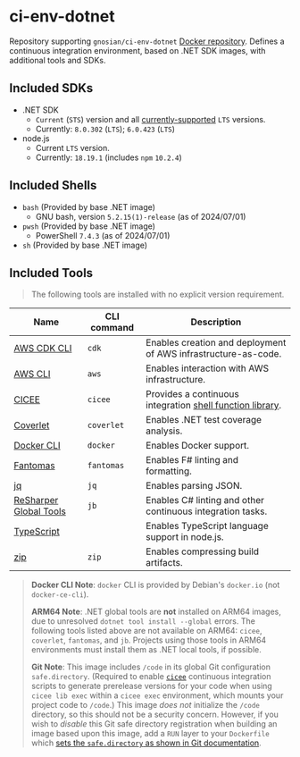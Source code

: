 # ci-env-dotnet

Repository supporting `gnosian/ci-env-dotnet` [Docker repository][repository]. Defines a continuous integration environment, based on .NET SDK images, with additional tools and SDKs.

## Included SDKs

* .NET SDK
  * `Current` (`STS`) version and all [currently-supported][dotnet-support-policy] `LTS` versions.
  * Currently: `8.0.302` (`LTS`); `6.0.423` (`LTS`)
* node.js
  * Current `LTS` version.
  * Currently: `18.19.1` (includes `npm` `10.2.4`)

## Included Shells

* `bash` (Provided by base .NET image)
  * GNU bash, version `5.2.15(1)-release` (as of 2024/07/01)
* `pwsh` (Provided by base .NET image)
  * PowerShell `7.4.3` (as of 2024/07/01)
* `sh` (Provided by base .NET image)

## Included Tools

> The following tools are installed with no explicit version requirement.

| Name                                      | CLI command | Description                                                            |
| ----------------------------------------- | ----------- | ---------------------------------------------------------------------- |
| [AWS CDK CLI][cdk]                        | `cdk`       | Enables creation and deployment of AWS infrastructure-as-code.         |
| [AWS CLI][aws-cli]                        | `aws`       | Enables interaction with AWS infrastructure.                           |
| [CICEE][cicee]                            | `cicee`     | Provides a continuous integration [shell function library][cicee-lib]. |
| [Coverlet][coverlet]                      | `coverlet`  | Enables .NET test coverage analysis.                                   |
| [Docker CLI][docker]                      | `docker`    | Enables Docker support.                                                |
| [Fantomas][fantomas]                      | `fantomas`  | Enables F# linting and formatting.                                     |
| [jq][]                                    | `jq`        | Enables parsing JSON.                                                  |
| [ReSharper Global Tools][resharper-tools] | `jb`        | Enables C# linting and other continuous integration tasks.             |
| [TypeScript][typescript]                  |             | Enables TypeScript language support in node.js.                        |
| [zip][]                                   | `zip`       | Enables compressing build artifacts.                                   |

> **Docker CLI Note**: `docker` CLI is provided by Debian's `docker.io` (not `docker-ce-cli`).
>
> **ARM64 Note**: .NET global tools are **not** installed on ARM64 images, due to unresolved `dotnet tool install --global` errors. The following tools listed above are not available on ARM64: `cicee`, `coverlet`, `fantomas`, and `jb`. Projects using those tools in ARM64 environments must install them as .NET local tools, if possible.
>
> **Git Note**: This image includes `/code` in its global Git configuration `safe.directory`. (Required to enable [`cicee`][cicee] continuous integration scripts to generate prerelease versions for your code when using `cicee lib exec` within a `cicee exec` environment, which mounts your project code to `/code`.) This image _does not_ initialize the `/code` directory, so this should not be a security concern. However, if you wish to _disable_ this Git safe directory registration when building an image based upon this image, add a `RUN` layer to your `Dockerfile` which [sets the `safe.directory` as shown in Git documentation][git-safe-directory].

[aws-cli]: https://docs.aws.amazon.com/cli/latest/userguide/cli-chap-welcome.html
[cdk]: https://docs.aws.amazon.com/cdk/latest/guide/getting_started.html
[cicee]: https://github.com/JeremiahSanders/cicee
[cicee-lib]: https://github.com/JeremiahSanders/cicee/blob/dev/docs/use/ci-library.md
[coverlet]: https://github.com/coverlet-coverage/coverlet/blob/master/Documentation/GlobalTool.md
[docker]: https://docs.docker.com/engine/reference/commandline/cli/
[dotnet-support-policy]: https://dotnet.microsoft.com/platform/support/policy/dotnet-core
[fantomas]: https://github.com/fsprojects/fantomas/blob/master/docs/Documentation.md#using-the-command-line-tool
[git-safe-directory]: https://git-scm.com/docs/git-config#Documentation/git-config.txt-safedirectory
[jq]: https://stedolan.github.io/jq/
[repository]: https://hub.docker.com/r/gnosian/ci-env-dotnet
[resharper-tools]: https://www.jetbrains.com/help/resharper/ReSharper_Command_Line_Tools.html
[typescript]: https://www.typescriptlang.org/
[zip]: https://linux.die.net/man/1/zip
